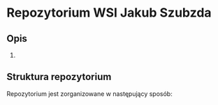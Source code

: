 # Repozytorium WSI Jakub Szubzda

## Opis

1.

## Struktura repozytorium

Repozytorium jest zorganizowane w następujący sposób:

